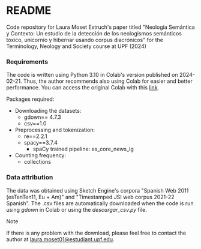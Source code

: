 # README

Code repository for Laura Moset Estruch's paper titled "Neología Semántica y Contexto: Un estudio de la detección de los neologismos semánticos tóxico, unicornio y hibernar usando corpus diacrónicos" for the Terminology, Neology and Society course at UPF (2024)

### Requirements

The code is written using Python 3.10 in Colab's version published on 2024-02-21. Thus, the author recommends also using Colab for easier and better performance.
You can access the original Colab with this [link](https://colab.research.google.com/drive/1xgduDZjQ_HIF9fz_xCfnNqvxyjH7TEw-?usp=sharing).

Packages required:
* Downloading the datasets:
   * gdown== 4.7.3
   * csv==1.0
* Preprocessing and tokenization:
   * re==2.2.1
   * spacy==3.7.4
      * spaCy trained pipeline: es_core_news_lg
* Counting frequency:
   * collections

### Data attribution
The data was obtained using Sketch Engine's corpora "Spanish Web 2011 (esTenTen11, Eu + Am)" and "Timestamped JSI web corpus 2021-22 Spanish".
The .csv files are automatically downloaded when the code is run using _gdown_ in Colab or using the _descargar\_csv.py_ file. 
>[!NOTE]
>If there is any problem with the download, please feel free to contact the author at laura.moset01@estudiant.upf.edu.


